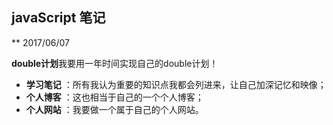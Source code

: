 ## javaScript 笔记

** 2017/06/07

**double计划**我要用一年时间实现自己的double计划！
 
- **学习笔记** ：所有我认为重要的知识点我都会列进来，让自己加深记忆和映像；
- **个人博客** ：这也相当于自己的一个个人博客；
- **个人网站** ：我要做一个属于自己的个人网站。

